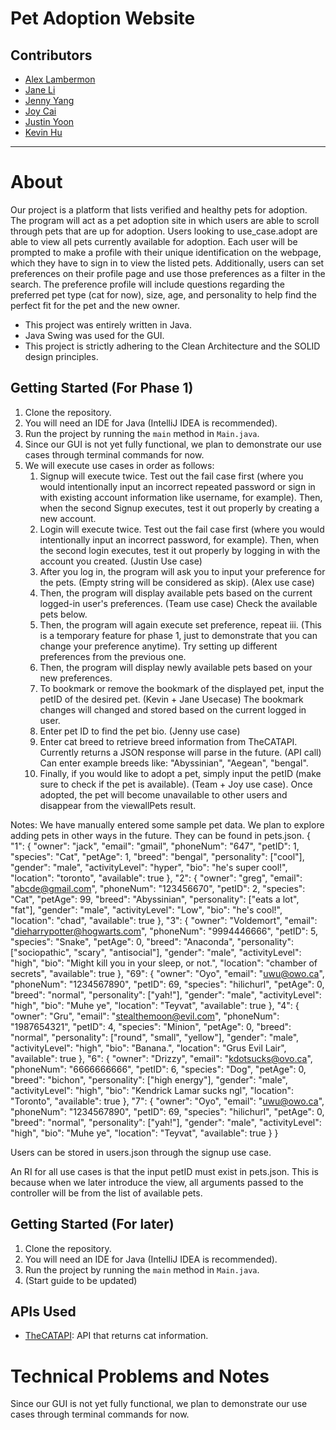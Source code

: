 # Pet Adoption Website

## Contributors
* [Alex Lambermon](https://github.com/lamberm2)
* [Jane Li](https://github.com/snowykitkat)
* [Jenny Yang](https://github.com/yangje02)
* [Joy Cai](https://github.com/Joyce12345678)
* [Justin Yoon](https://github.com/justinyoon95)
* [Kevin Hu](https://github.com/koolgreg2009)

<hr>

# About
Our project is a platform that lists verified and healthy pets for adoption.
The program will act as a pet adoption site in which users are able to scroll through pets that are up for adoption. 
Users looking to use_case.adopt are able to view all pets currently available for adoption. 
Each user will be prompted to make a profile with their unique identification on the webpage, 
which they have to sign in to view the listed pets. 
Additionally, users can set preferences on their profile page and use those preferences as a filter in the search. 
The preference profile will include questions regarding the preferred pet type (cat for now), size, age, and 
personality to help find the perfect fit for the pet and the new owner.

* This project was entirely written in Java. 
* Java Swing was used for the GUI.
* This project is strictly adhering to the Clean Architecture and the SOLID design principles.

## Getting Started (For Phase 1)
1. Clone the repository.
2. You will need an IDE for Java (IntelliJ IDEA is recommended).
3. Run the project by running the `main` method in `Main.java`.
4. Since our GUI is not yet fully functional, we plan to demonstrate our use cases through terminal commands for now.
5. We will execute use cases in order as follows:
   1. Signup will execute twice. Test out the fail case first (where you would intentionally input an incorrect repeated 
   password or sign in with existing account information like username, for example). Then, when the second Signup
   executes, test it out properly by creating a new account.
   2. Login will execute twice. Test out the fail case first (where you would intentionally input an incorrect password, 
   for example). Then, when the second login executes, test it out properly by logging in with the account you created.
      (Justin Use case)
   3. After you log in, the program will ask you to input your preference for the pets. (Empty string will be considered as skip). (Alex use case)
   4. Then, the program will display available pets based on the current logged-in user's preferences. (Team use case) Check the available pets below.
   5. Then, the program will again execute set preference, repeat iii. (This is a temporary feature for phase 1, just to
   demonstrate that you can change your preference anytime). Try setting up different preferences from the previous one.
   6. Then, the program will display newly available pets based on your new preferences. 
   7. To bookmark or remove the bookmark of the displayed pet, input the petID of the desired pet. (Kevin + Jane Usecase) The bookmark changes will changed and stored based on the current logged in user. 
   8. Enter pet ID to find the pet bio. (Jenny use case) 
   9. Enter cat breed to retrieve breed information from TheCATAPI. Currently returns a JSON response will parse in the future. (API call) Can enter example breeds like: "Abyssinian", "Aegean", "bengal".
   8. Finally, if you would like to adopt a pet, simply input the petID (make sure to check if the pet is available). (Team + Joy use case). Once adopted, the pet will become unavailable to other users and disappear from the viewallPets result.

Notes:
We have manually entered some sample pet data. We plan to explore adding pets in other ways in the future.
They can be found in pets.json.
{
"1": {
"owner": "jack",
"email": "gmail",
"phoneNum": "647",
"petID": 1,
"species": "Cat",
"petAge": 1,
"breed": "bengal",
"personality": ["cool"],
"gender": "male",
"activityLevel": "hyper",
"bio": "he's super cool!",
"location": "toronto",
"available": true
},
"2": {
"owner": "greg",
"email": "abcde@gmail.com",
"phoneNum": "123456670",
"petID": 2,
"species": "Cat",
"petAge": 99,
"breed": "Abyssinian",
"personality": ["eats a lot", "fat"],
"gender": "male",
"activityLevel": "Low",
"bio": "he's cool!",
"location": "chad",
"available": true
},
"3": {
"owner": "Voldemort",
"email": "dieharrypotter@hogwarts.com",
"phoneNum": "9994446666",
"petID": 5,
"species": "Snake",
"petAge": 0,
"breed": "Anaconda",
"personality": ["sociopathic", "scary", "antisocial"],
"gender": "male",
"activityLevel": "high",
"bio": "Might kill you in your sleep, or not.",
"location": "chamber of secrets",
"available": true
},
"69": {
"owner": "Oyo",
"email": "uwu@owo.ca",
"phoneNum": "1234567890",
"petID": 69,
"species": "hilichurl",
"petAge": 0,
"breed": "normal",
"personality": ["yah!"],
"gender": "male",
"activityLevel": "high",
"bio": "Muhe ye",
"location": "Teyvat",
"available": true
},
"4": {
"owner": "Gru",
"email": "stealthemoon@evil.com",
"phoneNum": "1987654321",
"petID": 4,
"species": "Minion",
"petAge": 0,
"breed": "normal",
"personality": ["round", "small", "yellow"],
"gender": "male",
"activityLevel": "high",
"bio": "Banana.",
"location": "Grus Evil Lair",
"available": true
},
"6": {
"owner": "Drizzy",
"email": "kdotsucks@ovo.ca",
"phoneNum": "6666666666",
"petID": 6,
"species": "Dog",
"petAge": 0,
"breed": "bichon",
"personality": ["high energy"],
"gender": "male",
"activityLevel": "high",
"bio": "Kendrick Lamar sucks ngl",
"location": "Toronto",
"available": true
},
"7": {
"owner": "Oyo",
"email": "uwu@owo.ca",
"phoneNum": "1234567890",
"petID": 69,
"species": "hilichurl",
"petAge": 0,
"breed": "normal",
"personality": ["yah!"],
"gender": "male",
"activityLevel": "high",
"bio": "Muhe ye",
"location": "Teyvat",
"available": true
}
}

Users can be stored in users.json through the signup use case.

An RI for all use cases is that the input petID must exist in pets.json. This is because when we later introduce the view,
all arguments passed to the controller will be from the list of available pets.

## Getting Started (For later)
1. Clone the repository.
2. You will need an IDE for Java (IntelliJ IDEA is recommended).
3. Run the project by running the `main` method in `Main.java`.
4. (Start guide to be updated)

## APIs Used 
* [TheCATAPI](https://documenter.getpostman.com/view/5578104/RWgqUxxh#intro): API that returns cat information.

# Technical Problems and Notes
Since our GUI is not yet fully functional, we plan to demonstrate our use cases through terminal commands for now.


